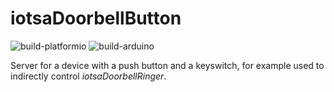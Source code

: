 # iotsaDoorbellButton

![build-platformio](https://github.com/cwi-dis/iotsaDoorbellButton/workflows/build-platformio/badge.svg)
![build-arduino](https://github.com/cwi-dis/iotsaDoorbellButton/workflows/build-arduino/badge.svg)

Server for a device with a push button and a keyswitch, for example used to indirectly control _iotsaDoorbellRinger_.

